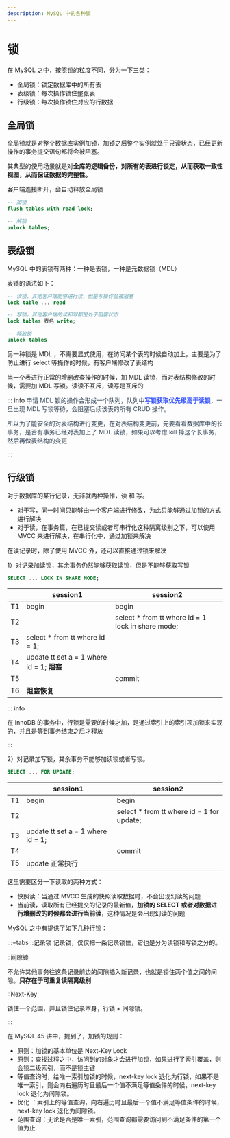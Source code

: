 ```yaml
---
description: MySQL 中的各种锁
---
```


# 锁

在 MySQL 之中，按照锁的粒度不同，分为一下三类：

+ 全局锁：锁定数据库中的所有表
+ 表级锁：每次操作锁住整张表
+ 行级锁：每次操作锁住对应的行数据

## 全局锁
全局锁就是对整个数据库实例加锁，加锁之后整个实例就处于只读状态，已经更新操作的事务提交语句都将会被阻塞。

其典型的使用场景就是对**全库的逻辑备份，对所有的表进行锁定，从而获取一致性视图，从而保证数据的完整性。**

客户端连接断开，会自动释放全局锁

```sql
-- 加锁
flush tables with read lock;

-- 解锁
unlock tables;
```

## 表级锁

MySQL 中的表锁有两种：一种是表锁，一种是元数据锁（MDL）

表锁的语法如下：

```sql
-- 读锁，其他客户端能够进行读，但是写操作会被阻塞
lock table ... read

-- 写锁，其他客户端的读和写都是处于阻塞状态
lock tables 表名 write;

-- 释放锁
unlock tables
```

另一种锁是 MDL ，不需要显式使用，在访问某个表的时候自动加上，主要是为了防止进行 select 等操作的时候，有客户端修改了表结构

当一个表进行正常的增删改查操作的时候，加 MDL 读锁，而对表结构修改的时候，需要加 MDL 写锁。读读不互斥，读写是互斥的

::: info
<font style="color:rgb(44, 62, 80);">申请 MDL 锁的操作会形成一个队列，队列中</font>**<font style="color:rgb(48, 79, 254);">写锁获取优先级高于读锁</font>**<font style="color:rgb(44, 62, 80);">，一旦出现 MDL 写锁等待，会阻塞后续该表的所有 CRUD 操作。</font>

<font style="color:rgb(44, 62, 80);">所以为了能安全的对表结构进行变更，在对表结构变更前，先要看看数据库中的长事务，是否有事务已经对表加上了 MDL 读锁，如果可以考虑 kill 掉这个长事务，然后再做表结构的变更</font>

:::

## 行级锁

对于数据库的某行记录，无非就两种操作，读 和 写。

- 对于写，同一时间只能够由一个客户端进行修改，为此只能够通过加锁的方式进行解决
- 对于读，在事务篇，在已提交读或者可串行化这种隔离级别之下，可以使用 MVCC 来进行解决，在串行化中，通过加锁来解决

在读记录时，除了使用 MVCC 外，还可以直接通过锁来解决

1）对记录加读锁，其余事务仍然能够获取读锁，但是不能够获取写锁

```sql
SELECT ... LOCK IN SHARE MODE;
```

|      | session1                                   | session2                                          |
| ---- | ------------------------------------------ | ------------------------------------------------- |
| T1   | begin                                      | begin                                             |
| T2   |                                            | select * from tt where id = 1 lock in share mode; |
| T3   | select * from tt where id = 1;             |                                                   |
| T4   | update tt set a = 1 where id = 1; **阻塞** |                                                   |
| T5   |                                            | commit                                            |
| T6   | **阻塞恢复**                               |                                                   |

::: info

在 InnoDB 的事务中，行锁是需要的时候才加，是通过索引上的索引项加锁来实现的，并且是等到事务结束之后才释放

:::

2）对记录加写锁，其余事务不能够加读锁或者写锁。

```sql
SELECT ... FOR UPDATE;
```

|      | session1                          | session2                                  |
| ---- | --------------------------------- | ----------------------------------------- |
| T1   | begin                             | begin                                     |
| T2   |                                   | select * from tt where id = 1 for update; |
| T3   | update tt set a = 1 where id = 1; |                                           |
| T4   |                                   | commit                                    |
| T5   | update 正常执行                   |                                           |

这里需要区分一下读取的两种方式：

- 快照读：当通过 MVCC 生成的快照读取数据时，不会出现幻读的问题
- 当前读，读取所有已经提交的记录的最新值，**加锁的 SELECT 或者对数据进行增删改的时候都会进行当前读**，这种情况是会出现幻读的问题

 MySQL 之中有提供了如下几种行锁：

:::=tabs
::记录锁
记录锁，仅仅把一条记录锁住，它也是分为读锁和写锁之分的。

::间隙锁

不允许其他事务往这条记录前边的间隙插入新记录，也就是锁住两个值之间的间隙。**只存在于可重复读隔离级别**

::Next-Key

锁住一个范围，并且锁住记录本身，行锁 + 间隙锁。

:::

在 MySQL 45 讲中，提到了，加锁的规则：

- 原则：加锁的基本单位是 Next-Key Lock
- 原则：查找过程之中，访问到的对象才会进行加锁，如果进行了索引覆盖，则会锁二级索引，而不是锁主键
- 等值查询时，给唯一索引加锁的时候，next-key lock 退化为行锁，如果不是唯一索引，则会向右遍历时且最后一个值不满足等值条件的时候，next-key lock 退化为间隙锁。
- 优化 ：索引上的等值查询，向右遍历时且最后一个值不满足等值条件的时候，next-key lock 退化为间隙锁。
- 范围查询：无论是否是唯一索引，范围查询都需要访问到不满足条件的第一个值为止